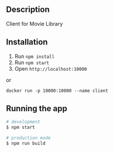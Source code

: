 ## Description

Client for Movie Library

## Installation

1. Run `npm install`
2. Run `npm start`
3. Open `http://localhost:10000`

or

`docker run -p 10000:10000 --name client`

## Running the app

```bash
# development
$ npm start

# production mode
$ npm run build
```
